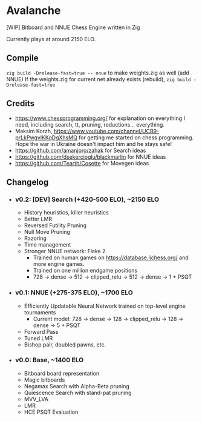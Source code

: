 # Avalanche

[WIP] Bitboard and NNUE Chess Engine written in Zig

Currently plays at around 2150 ELO.

## Compile

`zig build -Drelease-fast=true -- nnue` to make weights.zig as well (add NNUE)
If the weights.zig for current net already exists (rebuild), `zig build -Drelease-fast=true`

## Credits

- https://www.chessprogramming.org/ for explanation on everything I need, including search, tt, pruning, reductions... everything.
- Maksim Korzh, https://www.youtube.com/channel/UCB9-prLkPwgvlKKqDgXhsMQ for getting me started on chess programming. Hope the war in Ukraine doesn't impact him and he stays safe!
- https://github.com/amanjpro/zahak for Search ideas
- https://github.com/dsekercioglu/blackmarlin for NNUE ideas
- https://github.com/Tearth/Cosette for Movegen ideas

## Changelog

- ### v0.2: [DEV] Search  (+420-500 ELO), ~2150 ELO
    - History heuristics, killer heuristics
    - Better LMR
    - Reversed Futility Pruning
    - Null Move Pruning
    - Razoring
    - Time management
    - Stronger NNUE network: Flake 2
        - Trained on human games on https://database.lichess.org/ and more engine games.
        - Trained on one million endgame positions
        - 728 -> dense -> 512 -> clipped_relu -> 512 -> dense -> 1 + PSQT

- ### v0.1: NNUE  (+275-375 ELO), ~1700 ELO
    - Efficiently Updatable Neural Network trained on top-level engine tournaments
        - Current model: 728 -> dense -> 128 -> clipped_relu -> 128 -> dense -> 5 + PSQT
    - Forward Pass
    - Tuned LMR
    - Bishop pair, doubled pawns, etc.

- ### v0.0: Base, ~1400 ELO
    - Bitboard board representation
    - Magic bitboards
    - Negamax Search with Alpha-Beta pruning
    - Quiescence Search with stand-pat pruning
    - MVV_LVA
    - LMR
    - HCE PSQT Evaluation
